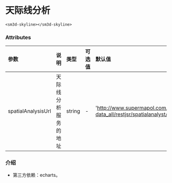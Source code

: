 

# 天际线分析



<sm-iframe src="http://support.supermap.com.cn:8090/webgl/examples/component/vue_skyline.html"></sm-iframe>

```vue
<sm3d-skyline></sm3d-skyline>
```

### Attributes

| 参数               | 说明                 | 类型   | 可选值 | 默认值                                                       |
| :----------------- | :------------------- | :----- | :----- | :----------------------------------------------------------- |
| spatialAnalysisUrl | 天际线分析服务的地址 | string | -      | 'http://www.supermapol.com/realspace/services/spatialAnalysis-data_all/restjsr/spatialanalyst/geometry/3d/skylinesectorbody.json' |                                                      |

### 介绍
- 第三方依赖：echarts。
